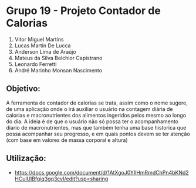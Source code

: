 # Grupo 19 - Projeto Contador de Calorias 

1. Vitor Miguel Martins
1. Lucas Martin De Lucca 
1. Anderson Lima de Araújo 
1. Mateus da Silva Belchior Capistrano
1. Leonardo Ferretti
1. André Marinho Monson Nascimento 

## Objetivo:
A ferramenta de contador de calorias se trata, assim como o nome sugere, de uma aplicação onde o irá auxiliar o usuário na contagem diária de calorias e macronutrientes dos alimentos ingeridos pelos mesmo ao longo do dia.
A ideia é de que o usuário não só possa ter o acompanhamento diario de macronutrientes, mas que também tenha uma base historica que possa acompanhar seu progresso, e em quais pontos devem se ter atenção (com base em valores de massa corporal e altura)

## Utilização:

* https://docs.google.com/document/d/1AtXgoJ0YIlHmRmdChPn4bKNd2HCulUlBfgiq3gq3cvI/edit?usp=sharing
